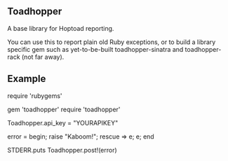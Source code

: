 Toadhopper
----------

A base library for Hoptoad reporting.

You can use this to report plain old Ruby exceptions, or to build a library specific gem such as yet-to-be-built toadhopper-sinatra and toadhopper-rack (not far away).

## Example

   require 'rubygems'

   gem 'toadhopper'
   require 'toadhopper'

   Toadhopper.api_key = "YOURAPIKEY"

   error = begin; raise "Kaboom!"; rescue => e; e; end

   STDERR.puts Toadhopper.post!(error)
